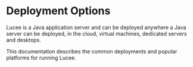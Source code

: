 # Deployment Options

Lucee is a Java application server and can be deployed anywhere a Java server can be deployed, in the cloud, virtual machines, dedicated servers and desktops. 

This documentation describes the common deployments and popular platforms for running Lucee.
